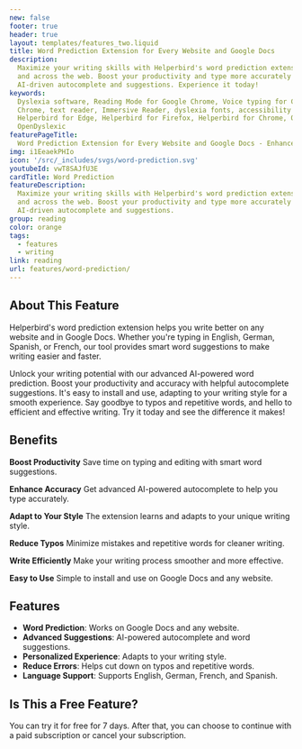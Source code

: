 ```yaml
---
new: false
footer: true
header: true
layout: templates/features_two.liquid
title: Word Prediction Extension for Every Website and Google Docs
description:
  Maximize your writing skills with Helperbird's word prediction extension, available on Google Docs
  and across the web. Boost your productivity and type more accurately with our cutting-edge,
  AI-driven autocomplete and suggestions. Experience it today!
keywords:
  Dyslexia software, Reading Mode for Google Chrome, Voice typing for Chrome, Text to speech for
  Chrome, text reader, Immersive Reader, dyslexia fonts, accessibility software, dyslexia software,
  Helperbird for Edge, Helperbird for Firefox, Helperbird for Chrome, Opendyslexic for Chrome,
  OpenDyslexic
featurePageTitle:
  Word Prediction Extension for Every Website and Google Docs - Enhance Your Writing Experience
img: i1EeaekPHIo
icon: '/src/_includes/svgs/word-prediction.svg'
youtubeId: vwT8SAJfU3E
cardTitle: Word Prediction
featureDescription:
  Maximize your writing skills with Helperbird's word prediction extension, available on Google Docs
  and across the web. Boost your productivity and type more accurately with our cutting-edge,
  AI-driven autocomplete and suggestions.
group: reading
color: orange
tags:
  - features
  - writing
link: reading
url: features/word-prediction/
---
```


## About This Feature

Helperbird's word prediction extension helps you write better on any website and in Google Docs.
Whether you're typing in English, German, Spanish, or French, our tool provides smart word
suggestions to make writing easier and faster.

Unlock your writing potential with our advanced AI-powered word prediction. Boost your productivity
and accuracy with helpful autocomplete suggestions. It's easy to install and use, adapting to your
writing style for a smooth experience. Say goodbye to typos and repetitive words, and hello to
efficient and effective writing. Try it today and see the difference it makes!

## Benefits

**Boost Productivity**
Save time on typing and editing with smart word suggestions.

**Enhance Accuracy**
Get advanced AI-powered autocomplete to help you type accurately.

**Adapt to Your Style**
The extension learns and adapts to your unique writing style.

**Reduce Typos**
Minimize mistakes and repetitive words for cleaner writing.

**Write Efficiently**
Make your writing process smoother and more effective.

**Easy to Use**
Simple to install and use on Google Docs and any website.

## Features

- **Word Prediction**: Works on Google Docs and any website.
- **Advanced Suggestions**: AI-powered autocomplete and word suggestions.
- **Personalized Experience**: Adapts to your writing style.
- **Reduce Errors**: Helps cut down on typos and repetitive words.
- **Language Support**: Supports English, German, French, and Spanish.

## Is This a Free Feature?

You can try it for free for 7 days. After that, you can choose to continue with a paid subscription
or cancel your subscription.
